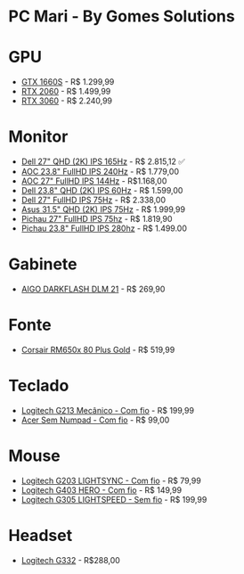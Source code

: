 # PC Mari - By Gomes Solutions


# GPU

- [GTX 1660S](https://www.kabum.com.br/produto/110396/placa-de-video-gtx-1660-super-twin-fan-zotac-gaming-nvidia-geforce-6-gb-gddr6-zt-t16620f-10l?gclid=CjwKCAiAyfybBhBKEiwAgtB7fsBr1ZKsbDQEoW_P9i703NS3DWr90azvgwsha7bUR4HH8iEZeetkhhoC-7IQAvD_BwE) - R$ 1.299,99 
- [RTX 2060](https://www.kabum.com.br/produto/357660/placa-de-video-rtx-2060-ventus-gp-oc-msi-nvidia-geforce-6gb-gddr6-ray-tracing-geforce-rtx-2060-ventus-gp-oc?gclid=CjwKCAiAyfybBhBKEiwAgtB7fvf0Jqn5F8Y7O_wRcdG1qahtPOw1NrJ63dYeSKnebEbcXDEi0rD_MBoCDVQQAvD_BwE) - R$ 1.499,99
- [RTX 3060](https://www.kabum.com.br/produto/384627/placa-de-video-rtx-3060-ventus-2x-msi-nvidia-geforce-12gb-gddr6-dlss-ray-tracing?gclid=CjwKCAiAyfybBhBKEiwAgtB7fgqi9s0KB1bqz-hc-q9nf8kgLWnXkkyO7mCJYefzJ9XLH_YJ9ZqgVRoCsNMQAvD_BwE) - R$ 2.240,99

# Monitor

- [Dell 27" QHD (2K) IPS 165Hz](https://www.magazineluiza.com.br/monitor-dell-gamer-27-s2721dgf-preto/p/hj4kh7dhd7/in/mogm/?=&seller_id=dell&utm_source=zoom&utm_medium=cpc&utm_content=-un_magalu-ce_b2c-cp&partner_id=62175&bigclid=eyJvZmZlcklkIjoxMzUxOTU5MjgsInNrdSI6ImhqNGtoN2RoZDciLCJncm91cElkIjoiaGo0a2g3ZGhkNyIsImxvZyI6IjE3LzExLzIwMjIgMjA6NDkifQ&utm_campaign=88588f2990b74e7c843000d211771fb3&utm_term=88588f2990b74e7c843000d211771fb3) - R$ 2.815,12 :white_check_mark:
- [AOC 23.8" FullHD IPS 240Hz](https://www.amazon.com.br/Monitor-Gamer-AOC-G-Sync-Compatible/dp/B09RTKLFMS/ref=asc_df_B09RTKLFMS/?tag=googleshopp00-20&linkCode=df0&hvadid=379739325766&hvpos=&hvnetw=g&hvrand=14072371425676479731&hvpone=&hvptwo=&hvqmt=&hvdev=c&hvdvcmdl=&hvlocint=&hvlocphy=1001655&hvtargid=pla-1654570344383&psc=1) - R$ 1.779,00
- [AOC 27" FullHD IPS 144Hz](https://www.amazon.com.br/Monitor-AOC-G-Sync-Compatible-27G2/dp/B088L3TM7X/ref=asc_df_B088L3TM7X/?tag=googleshopp00-20&linkCode=df0&hvadid=379817900090&hvpos=&hvnetw=g&hvrand=14072371425676479731&hvpone=&hvptwo=&hvqmt=&hvdev=c&hvdvcmdl=&hvlocint=&hvlocphy=1001655&hvtargid=pla-939607878845&psc=1) - R$1.168,00
- [Dell 23.8" QHD (2K) IPS 60Hz](https://www.dell.com/pt-br/shop/monitor-dell-de-238-qhd-p2423d/apd/210-beos/monitores-e-acess%C3%B3rios?gacd=9657105-15015-5761040-275878141-0&dgc=ST&cid=71700000100771159&gclid=CjwKCAiAyfybBhBKEiwAgtB7fnYVrzthwgX4Klf4lIpnAjW8Y-3oFtEp4OxCnf36jNS-NROARgCvYxoC_-4QAvD_BwE&gclsrc=aw.ds&nclid=GGX0QtMeWYTjSE_ukAUfkMmd39OMDq6MjLjE5OtTCAQnkFlRLyehKgbLl4n48usu#techspecs_section) - R$ 1.599,00
- [Dell 27" FullHD IPS 75Hz](https://www.dell.com/pt-br/shop/monitor-27-dell-s2721h/apd/210-bdor/monitores-e-acess%C3%B3rios?gacd=9657105-15015-5761040-275878141-0&dgc=ST&cid=71700000100771159&gclid=CjwKCAiAyfybBhBKEiwAgtB7ftuxFOaj7Gss-JgsBWbPIzYgDpQMai_BvFbCD9gHmNcXzQPhWb0MkxoCxfMQAvD_BwE&gclsrc=aw.ds&nclid=GGX0QtMeWYTjSE_ukAUfkMmd39OMDq6MjLjE5OtTCAQnkFlRLyehKgbLl4n48usu) - R$ 2.338,00
- [Asus 31.5" QHD (2K) IPS 75Hz](https://www.kabum.com.br/produto/154004/monitor-asus-eye-care-31-5-2k-qhd-ips-hdmi-e-displayport-100-srgb-hdr-adptive-sync-ajuste-de-angulo-som-integrado-vesa-vp32aq?gclid=CjwKCAiAyfybBhBKEiwAgtB7fghj_7cS4MY2cxISIkByRP9ZYVNtVByaV5MdEj3-jYhKOOujrcFPhBoCz6cQAvD_BwE) - R$ 1.999,99
- [Pichau 27" FullHD IPS 75hz](https://www.amazon.com.br/Monitor-Profissional-Pichau-Ajustavel-Pc-prs27-mpp01/dp/B0BBXZHN2V/ref=asc_df_B0BBXZHN2V/?tag=googleshopp00-20&linkCode=df0&hvadid=379817900090&hvpos=&hvnetw=g&hvrand=14072371425676479731&hvpone=&hvptwo=&hvqmt=&hvdev=c&hvdvcmdl=&hvlocint=&hvlocphy=1001655&hvtargid=pla-2004604365112&psc=1) - R$ 1.819,90
- [Pichau 23.8" FullHD IPS 280hz](https://www.amazon.com.br/dp/B0BJVY2K7B?ref=emc_p_m_5_i&th=1) - R$ 1.499.00

# Gabinete

- [AIGO DARKFLASH DLM 21](https://www.pichau.com.br/gabinete-gamer-aigo-darkflash-dlm-21-mesh-preto-lateral-vidro) - R$ 269,90

# Fonte

- [Corsair RM650x 80 Plus Gold](https://www.kabum.com.br/produto/371178/fonte-corsair-rmx-series-rm650x-650w-80-plus-gold-full-modular-cp-9020178-na?gclid=CjwKCAiAyfybBhBKEiwAgtB7fm7yuQ2AsZhPycMhrIzn5ZpGxN68LTPB-Crsyj23JbKcUAVgaM_y1xoCUbQQAvD_BwE) - R$ 519,99

# Teclado

- [Logitech G213 Mecânico - Com fio](https://www.kabum.com.br/produto/107334/teclado-gamer-logitech-g213-rgb-lightsync-controles-de-midia-dedicados-design-duravel-resistente-a-respingos-abnt2-preto-920-009438?gclid=CjwKCAiAyfybBhBKEiwAgtB7fjohLOEluRoyiWQquZGZXoB9uzkCJ0GJgt1ZYTO29BypZcaYEW6khxoCIJsQAvD_BwE) - R$ 199,99
- [Acer Sem Numpad - Com fio](https://br-store.acer.com/acer-nkw120-nitro-keyboard-tkl-usb-standard-black-retail-pack-for-brazil-portuguese-gp-kbd11-035/p?idsku=878&gclid=CjwKCAiAyfybBhBKEiwAgtB7fp9QCjk230n5EOwyfmjBc5Bj7hejSXb5JXffHIcj9u-bxe6wxgVAixoCrW8QAvD_BwE) - R$ 99,00

# Mouse

- [Logitech G203 LIGHTSYNC - Com fio](https://www.kabum.com.br/produto/112948/mouse-gamer-logitech-g203-lightsync-rgb-efeito-de-ondas-de-cores-6-botoes-programaveis-e-ate-8-000-dpi-preto-910-005793?gclid=CjwKCAiAyfybBhBKEiwAgtB7fqi_KHg9ySXVX9DJwFET5lRgEJGpA0By9fxblPiCHXYt5kHCasRAIRoCIugQAvD_BwE) - R$ 79,99
- [Logitech G403 HERO - Com fio](https://www.kabum.com.br/produto/102649/mouse-gamer-logitech-g403-hero-com-rgb-lightsync-6-botoes-programaveis-ajuste-de-peso-e-sensor-hero-25k-910-005631?awc=17729_1669355652_7d1073e62356b84472c7967ee252ca98&utm_source=AWIN&utm_medium=AFILIADOS&utm_campaign=PS5FIFA_out22&utm_content=&utm_term=667929) - R$ 149,99
- [Logitech G305 LIGHTSPEED - Sem fio](https://www.amazon.com.br/Logitech-LIGHTSPEED-Bot%C3%B5es-Program%C3%A1veis-12-000/dp/B07GPRWFC5/ref=asc_df_B07GPRWFC5/?tag=googleshopp00-20&linkCode=df0&hvadid=379713309507&hvpos=&hvnetw=g&hvrand=6282548365234245051&hvpone=&hvptwo=&hvqmt=&hvdev=c&hvdvcmdl=&hvlocint=&hvlocphy=1001655&hvtargid=pla-782622594439&psc=1) - R$ 199,99

# Headset

- [Logitech G332](https://www.amazon.com.br/Fone-Ouvido-Jogos-Stereo-Logitech/dp/B07MDPCQTZ/ref=asc_df_B07MDPCQTZ/?tag=googleshopp00-20&linkCode=df0&hvadid=379720486248&hvpos=&hvnetw=g&hvrand=10486864307428597655&hvpone=&hvptwo=&hvqmt=&hvdev=c&hvdvcmdl=&hvlocint=&hvlocphy=1001655&hvtargid=pla-668492870350&psc=1) - R$288,00
 
